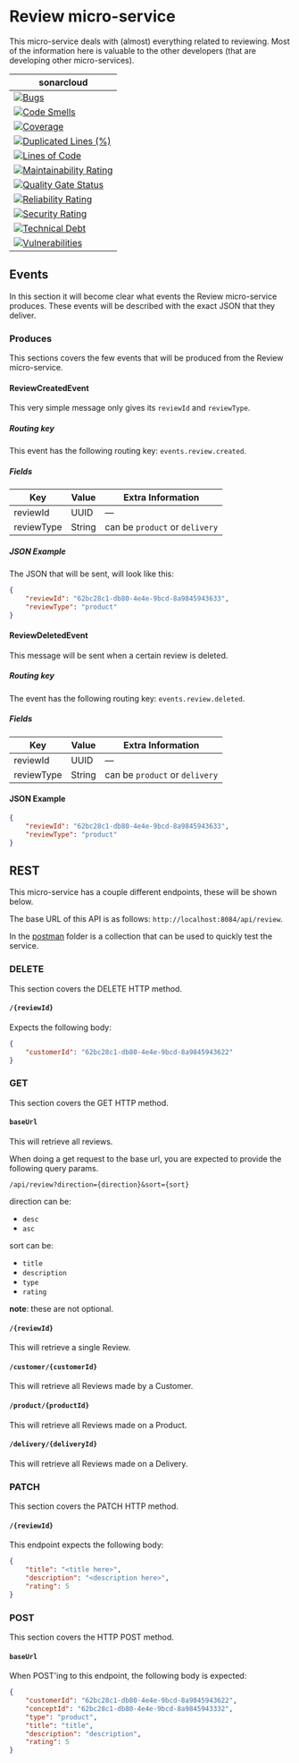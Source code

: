 # Review micro-service
This micro-service deals with (almost) everything related to reviewing. Most of the information here is valuable to the other developers (that are developing other micro-services).

| **sonar**cloud                                                                                                                                                                                                                               |
|------------------------------------------------------------------------------------------------------------------------------------------------------------------------------------------------------------------------------------------|
| [![Bugs](https://sonarcloud.io/api/project_badges/measure?project=nl.softwarestrijders.waiter%3Areview&metric=bugs)](https://sonarcloud.io/summary/new_code?id=nl.softwarestrijders.waiter%3Areview)                                     |
| [![Code Smells](https://sonarcloud.io/api/project_badges/measure?project=nl.softwarestrijders.waiter%3Areview&metric=code_smells)](https://sonarcloud.io/summary/new_code?id=nl.softwarestrijders.waiter%3Areview)                       |
| [![Coverage](https://sonarcloud.io/api/project_badges/measure?project=nl.softwarestrijders.waiter%3Areview&metric=coverage)](https://sonarcloud.io/summary/new_code?id=nl.softwarestrijders.waiter%3Areview)                             |
| [![Duplicated Lines (%)](https://sonarcloud.io/api/project_badges/measure?project=nl.softwarestrijders.waiter%3Areview&metric=duplicated_lines_density)](https://sonarcloud.io/summary/new_code?id=nl.softwarestrijders.waiter%3Areview) |
| [![Lines of Code](https://sonarcloud.io/api/project_badges/measure?project=nl.softwarestrijders.waiter%3Areview&metric=ncloc)](https://sonarcloud.io/summary/new_code?id=nl.softwarestrijders.waiter%3Areview)                           |
| [![Maintainability Rating](https://sonarcloud.io/api/project_badges/measure?project=nl.softwarestrijders.waiter%3Areview&metric=sqale_rating)](https://sonarcloud.io/summary/new_code?id=nl.softwarestrijders.waiter%3Areview)           |
| [![Quality Gate Status](https://sonarcloud.io/api/project_badges/measure?project=nl.softwarestrijders.waiter%3Areview&metric=alert_status)](https://sonarcloud.io/summary/new_code?id=nl.softwarestrijders.waiter%3Areview)              |
| [![Reliability Rating](https://sonarcloud.io/api/project_badges/measure?project=nl.softwarestrijders.waiter%3Areview&metric=reliability_rating)](https://sonarcloud.io/summary/new_code?id=nl.softwarestrijders.waiter%3Areview)         |
| [![Security Rating](https://sonarcloud.io/api/project_badges/measure?project=nl.softwarestrijders.waiter%3Areview&metric=security_rating)](https://sonarcloud.io/summary/new_code?id=nl.softwarestrijders.waiter%3Areview)               |
| [![Technical Debt](https://sonarcloud.io/api/project_badges/measure?project=nl.softwarestrijders.waiter%3Areview&metric=sqale_index)](https://sonarcloud.io/summary/new_code?id=nl.softwarestrijders.waiter%3Areview)                    |
| [![Vulnerabilities](https://sonarcloud.io/api/project_badges/measure?project=nl.softwarestrijders.waiter%3Areview&metric=vulnerabilities)](https://sonarcloud.io/summary/new_code?id=nl.softwarestrijders.waiter%3Areview)               |

## Events
In this section it will become clear what events the Review micro-service produces. These events will be described with the exact JSON that they deliver.

### Produces
This sections covers the few events that will be produced from the Review micro-service.

#### ReviewCreatedEvent
This very simple message only gives its `reviewId` and `reviewType`.

##### Routing key
This event has the following routing key: `events.review.created`.

##### Fields
| Key        | Value  | Extra Information              |
|------------|--------|--------------------------------|
| reviewId   | UUID   | —                              |
| reviewType | String | can be `product` or `delivery` |

##### JSON Example
The JSON that will be sent, will look like this:
```json
{
    "reviewId": "62bc28c1-db80-4e4e-9bcd-8a9845943633",
    "reviewType": "product"
}
```

#### ReviewDeletedEvent
This message will be sent when a certain review is deleted.

##### Routing key
The event has the following routing key: `events.review.deleted`.

##### Fields
| Key        | Value  | Extra Information              |
|------------|--------|--------------------------------|
| reviewId   | UUID   | —                              |
| reviewType | String | can be `product` or `delivery` |

#### JSON Example
```json
{
    "reviewId": "62bc28c1-db80-4e4e-9bcd-8a9845943633",
    "reviewType": "product"
}
```

## REST
This micro-service has a couple different endpoints, these will be shown below.

The base URL of this API is as follows: `http://localhost:8084/api/review`.

In the [postman](./postman) folder is a collection that can be used to quickly test the service.

### DELETE
This section covers the DELETE HTTP method.

#### `/{reviewId}`
Expects the following body:
```json
{
    "customerId": "62bc28c1-db80-4e4e-9bcd-8a9845943622"
}
```

### GET
This section covers the GET HTTP method.

#### `baseUrl`
This will retrieve all reviews.

When doing a get request to the base url, you are expected to provide the following query params.

`/api/review?direction={direction}&sort={sort}`

direction can be:
- `desc`
- `asc`

sort can be:
- `title`
- `description`
- `type`
- `rating`

**note**: these are not optional.

#### `/{reviewId}`
This will retrieve a single Review.

#### `/customer/{customerId}`
This will retrieve all Reviews made by a Customer.

#### `/product/{productId}`
This will retrieve all Reviews made on a Product.

#### `/delivery/{deliveryId}`
This will retrieve all Reviews made on a Delivery.

### PATCH
This section covers the PATCH HTTP method.

#### `/{reviewId}`
This endpoint expects the following body:
```json
{
    "title": "<title here>",
    "description": "<description here>",
    "rating": 5
}
```

### POST
This section covers the HTTP POST method.

#### `baseUrl`
When POST'ing to this endpoint, the following body is expected:
```json
{
    "customerId": "62bc28c1-db80-4e4e-9bcd-8a9845943622",
    "conceptId": "62bc28c1-db80-4e4e-9bcd-8a9845943332",
    "type": "product",
    "title": "title",
    "description": "description",
    "rating": 5
}
```

